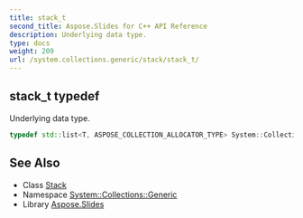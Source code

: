 ```yaml
---
title: stack_t
second_title: Aspose.Slides for C++ API Reference
description: Underlying data type.
type: docs
weight: 209
url: /system.collections.generic/stack/stack_t/
---
```

## stack_t typedef


Underlying data type.

```cpp
typedef std::list<T, ASPOSE_COLLECTION_ALLOCATOR_TYPE> System::Collections::Generic::Stack< T >::stack_t
```

## See Also

* Class [Stack](../)
* Namespace [System::Collections::Generic](../../)
* Library [Aspose.Slides](../../../)